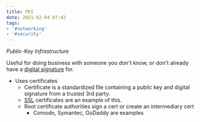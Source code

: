 ```yaml
---
title: PKI
date: 2021-02-04 07:42
tags:
- '#networking'
- '#security'
---
```


_Public-Key Infrastructure_

Useful for doing business with someone you don't know, or don't already have a [digital signature](2021-02-04--07-32-38Z--digital_signatures.md) for. 

* Uses certificates
	+ Certificate is a standardized file containing a public key and digital
		signature from a trusted 3rd party. 
	+ [SSL](2020-11-10--14-59-52Z--ssl.md) certificates are an example of this.
	+ Root certificate authorities sign a cert or create an intermediary cert 
		- Comodo, Symantec, GoDaddy are examples
